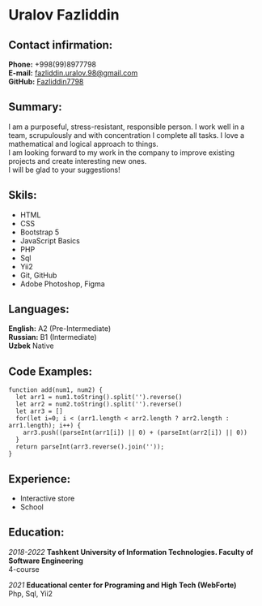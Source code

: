 # **Uralov Fazliddin**

## **Contact infirmation:**

**Phone:** +998(99)8977798 <br/>
**E-mail:** fazliddin.uralov.98@gmail.com <br>
**GitHub:** [Fazliddin7798](https://github.com/fazliddin7798) <br>

## **Summary:**

I am a purposeful, stress-resistant, responsible person. I work well in a team, scrupulously and with concentration I complete all tasks. I love a mathematical and logical approach to things. <br/>
I am looking forward to my work in the company to improve existing projects and create interesting new ones. <br/>
I will be glad to your suggestions!

## **Skils:**

- HTML
- CSS
- Bootstrap 5
- JavaScript Basics
- PHP
- Sql
- Yii2
- Git, GitHub
- Adobe Photoshop, Figma

## **Languages:**

**English:** A2 (Pre-Intermediate) <br>
**Russian:** B1 (Intermediate) <br>
**Uzbek** Native

## **Code Examples:**

```
function add(num1, num2) {
  let arr1 = num1.toString().split('').reverse()
  let arr2 = num2.toString().split('').reverse()
  let arr3 = []
  for(let i=0; i < (arr1.length < arr2.length ? arr2.length : arr1.length); i++) {
    arr3.push((parseInt(arr1[i]) || 0) + (parseInt(arr2[i]) || 0))
  }
  return parseInt(arr3.reverse().join(''));
}
```

## **Experience:**

- Interactive store
- School

## **Education:**

_2018-2022_ **Tashkent University of Information Technologies. Faculty of Software Engineering** <br/>4-course

_2021_ **Educational center for Programing and High Tech (WebForte)** <br/>
Php, Sql, Yii2
